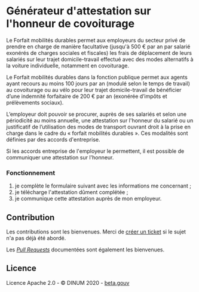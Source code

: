 # Générateur d'attestation sur l'honneur de covoiturage

Le Forfait mobilités durables permet aux employeurs du secteur privé de prendre en charge de manière facultative (jusqu'à 500 € par an par salarié exonérés de charges sociales et fiscales) les frais de déplacement de leurs salariés sur leur trajet domicile-travail effectué avec des modes alternatifs à la voiture individuelle, notamment en covoiturage.

Le Forfait mobilités durables dans la fonction publique permet aux agents ayant recours au moins 100 jours par an (modulé selon le temps de travail) au covoiturage ou au vélo pour leur trajet domicile-travail de bénéficier d’une indemnité forfaitaire de 200 € par an (exonérée d’impôts et prélèvements sociaux).

L’employeur doit pouvoir se procurer, auprès de ses salariés et selon une périodicité au moins annuelle, une attestation sur l'honneur du salarié ou un justificatif de l’utilisation des modes de transport ouvrant droit à la prise en charge dans le cadre du « forfait mobilités durables ». Ces modalités sont définies par des accords d'entreprise.

Si les accords entreprise de l'employeur le permettent, il est possible de communiquer une attestation sur l'honneur.

### Fonctionnement

1. je complète le formulaire suivant avec les informations me concernant ;
2. je télécharge l'attestation dûment complétée ;
3. je communique cette attestation auprès de mon employeur.

## Contribution

Les contributions sont les bienvenues. Merci de [créer un ticket](/../../issues) si le sujet n'a pas déjà été abordé.

Les [_Pull Requests_](/../../pulls) documentées sont également les bienvenues.

## Licence

Licence Apache 2.0 - © DINUM 2020 - [beta.gouv](https://beta.gouv.fr)
